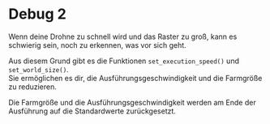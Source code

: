 # Debug 2  
Wenn deine Drohne zu schnell wird und das Raster zu groß, kann es schwierig sein, noch zu erkennen, was vor sich geht.

Aus diesem Grund gibt es die Funktionen `set_execution_speed()` und `set_world_size()`.  
Sie ermöglichen es dir, die Ausführungsgeschwindigkeit und die Farmgröße zu reduzieren. 

Die Farmgröße und die Ausführungsgeschwindigkeit werden am Ende der Ausführung auf die Standardwerte zurückgesetzt.